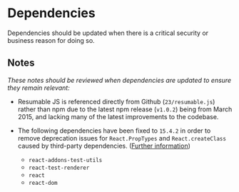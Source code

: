 # Dependencies

Dependencies should be updated when there is a critical security or business reason for doing so.


## Notes

_These notes should be reviewed when dependencies are updated to ensure they remain relevant:_

- Resumable JS is referenced directly from Github (`23/resumable.js`) rather than npm due to the latest npm release (`v1.0.2`) being from March 2015, and lacking many of the latest improvements to the codebase. 

- The following dependencies have been fixed to `15.4.2` in order to remove deprecation issues for `React.PropTypes` and `React.createClass` caused by third-party dependencies. ([Further information](https://github.com/facebook/react/releases/tag/v15.5.0))

	- `react-addons-test-utils`
	- `react-test-renderer`
	- `react`
	- `react-dom`
